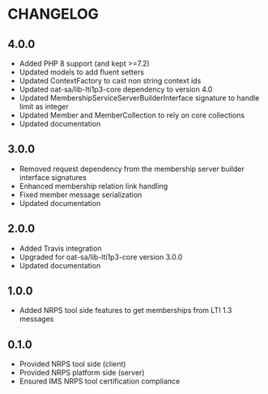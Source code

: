 CHANGELOG
=========

4.0.0
-----

* Added PHP 8 support (and kept >=7.2)
* Updated models to add fluent setters  
* Updated ContextFactory to cast non string context ids  
* Updated oat-sa/lib-lti1p3-core dependency to version 4.0
* Updated MembershipServiceServerBuilderInterface signature to handle limit as integer
* Updated Member and MemberCollection to rely on core collections  
* Updated documentation

3.0.0
-----

* Removed request dependency from the membership server builder interface signatures
* Enhanced membership relation link handling
* Fixed member message serialization
* Updated documentation

2.0.0
-----

* Added Travis integration
* Upgraded for oat-sa/lib-lti1p3-core version 3.0.0
* Updated documentation

1.0.0
-----

* Added NRPS tool side features to get memberships from LTI 1.3 messages

0.1.0
-----

* Provided NRPS tool side (client)
* Provided NRPS platform side (server)
* Ensured IMS NRPS tool certification compliance
